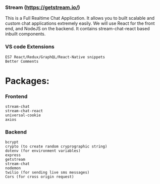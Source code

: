 ### Stream (https://getstream.io/)

This is a Full Realtime Chat Application.
It allows you to built scalable and custom chat applications extremely easily.
We will use React for the front end, and NodeJS on the backend.
It contains stream-chat-react based inbuilt components.



### VS code Extensions
    ES7 React/Redux/GraphQL/React-Native snippets
	Better Comments

    
# Packages:

### Frontend
	stream-chat 
	stream-chat-react 
    universal-cookie
	axios

### Backend
	bcrypt 
	crypto (to create random cryprographic string)
	dotenv (for environment variables)
	express 
	getstream 
	stream-chat 
	nodemon 
	twilio (for sending live sms messages)
	Cors (for cross origin request)

